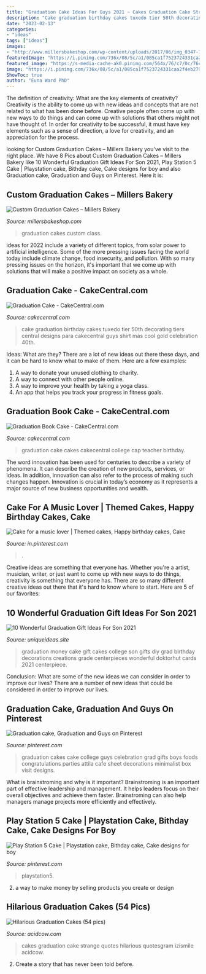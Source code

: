 ```yaml
---
title: "Graduation Cake Ideas For Guys 2021 ~ Cakes Graduation Cake Strange Quotes Hilarious Quotesgram Izismile Acidcow"
description: "Cake graduation birthday cakes tuxedo tier 50th decorating tiers central designs para cakecentral guys shirt más cool gold celebration 40th"
date: "2023-02-13"
categories:
- "ideas"
tags: ["ideas"]
images:
- "http://www.millersbakeshop.com/wp-content/uploads/2017/06/img_0347-773x1030.jpg"
featuredImage: "https://i.pinimg.com/736x/08/5c/a1/085ca1f7523724331caa2f4eb27985d7.jpg"
featured_image: "https://s-media-cache-ak0.pinimg.com/564x/76/c7/0c/76c70c1e5278f10e550c541e789f9905.jpg"
image: "https://i.pinimg.com/736x/08/5c/a1/085ca1f7523724331caa2f4eb27985d7.jpg"
ShowToc: true
author: "Euna Ward PhD"
---
```



The definition of creativity: What are the key elements of creativity?
Creativity is the ability to come up with new ideas and concepts that are not related to what has been done before. Creative people often come up with new ways to do things and can come up with solutions that others might not have thought of. In order for creativity to be successful, it must have key elements such as a sense of direction, a love for creativity, and an appreciation for the process.

	

		
looking for Custom Graduation Cakes – Millers Bakery you've visit to the right place. We have 8 Pics about Custom Graduation Cakes – Millers Bakery like 10 Wonderful Graduation Gift Ideas For Son 2021, Play Station 5 Cake | Playstation cake, Bithday cake, Cake designs for boy and also Graduation cake, Graduation and Guys on Pinterest. Here it is:
		
    
## Custom Graduation Cakes – Millers Bakery

<img loading=lazy src="http://www.millersbakeshop.com/wp-content/uploads/2017/06/img_0347-773x1030.jpg" onerror="this.onerror=null;this.src='https://tse3.mm.bing.net/th?id=OIP.qH9RT_3Bt77RumM4TvKL1wHaJ3&amp;pid=15.1';" alt="Custom Graduation Cakes – Millers Bakery">

_Source: millersbakeshop.com_

>graduation cakes custom class. 

	

ideas for 2022 include a variety of different topics, from solar power to artificial intelligence. Some of the more pressing issues facing the world today include climate change, food insecurity, and pollution. With so many pressing issues on the horizon, it's important that we come up with solutions that will make a positive impact on society as a whole.

    
## Graduation Cake - CakeCentral.com

<img loading=lazy src="https://cdn001.cakecentral.com/gallery/2016/09/900_graduation-cake-898216zzdmZ.JPG" onerror="this.onerror=null;this.src='https://tse4.mm.bing.net/th?id=OIP.LtgydhQYZQvoW8YmjMppmADYEg&amp;pid=15.1';" alt="Graduation Cake - CakeCentral.com">

_Source: cakecentral.com_

>cake graduation birthday cakes tuxedo tier 50th decorating tiers central designs para cakecentral guys shirt más cool gold celebration 40th. 

	

Ideas: What are they?
There are a lot of new ideas out there these days, and it can be hard to know what to make of them. Here are a few examples:
1. A way to donate your unused clothing to charity.
2. A way to connect with other people online.
3. A way to improve your health by taking a yoga class.
4. An app that helps you track your progress in fitness goals.

    
## Graduation Book Cake - CakeCentral.com

<img loading=lazy src="http://cdn001.cakecentral.com/gallery/2015/03/900_665941Xj4K_graduation-book-cake.jpg" onerror="this.onerror=null;this.src='https://tse1.mm.bing.net/th?id=OIP.Z52LwnxbIQ8i4hcxoel3vwHaLD&amp;pid=15.1';" alt="Graduation Book Cake - CakeCentral.com">

_Source: cakecentral.com_

>graduation cake cakes cakecentral college cap teacher birthday. 

	

The word innovation has been used for centuries to describe a variety of phenomena. It can describe the creation of new products, services, or ideas. In addition, innovation can also refer to the process of making such changes happen. Innovation is crucial in today’s economy as it represents a major source of new business opportunities and wealth.

    
## Cake For A Music Lover | Themed Cakes, Happy Birthday Cakes, Cake

<img loading=lazy src="https://i.pinimg.com/736x/08/5c/a1/085ca1f7523724331caa2f4eb27985d7.jpg" onerror="this.onerror=null;this.src='https://tse1.mm.bing.net/th?id=OIP.7hfWLfhB9bRqXk81EcFbrgHaJ3&amp;pid=15.1';" alt="Cake for a music lover | Themed cakes, Happy birthday cakes, Cake">

_Source: in.pinterest.com_

>. 

	

Creative ideas are something that everyone has. Whether you're a artist, musician, writer, or just want to come up with new ways to do things, creativity is something that everyone has. There are so many different creative ideas out there that it's hard to know where to start. Here are 5 of our favorites: 

    
## 10 Wonderful Graduation Gift Ideas For Son 2021

<img loading=lazy src="https://www.uniqueideas.site/wp-content/uploads/graduation-money-cake-beckys-creations-pinterest-money-cake-1.jpg" onerror="this.onerror=null;this.src='https://tse4.mm.bing.net/th?id=OIP.BTtEIU-Y3Z9l01lx3qHUAwHaJ4&amp;pid=15.1';" alt="10 Wonderful Graduation Gift Ideas For Son 2021">

_Source: uniqueideas.site_

>graduation money cake gift cakes college son gifts diy grad birthday decorations creations grade centerpieces wonderful doktorhut cards 2021 centerpiece. 

	

Conclusion: What are some of the new ideas we can consider in order to improve our lives?
There are a number of new ideas that could be considered in order to improve our lives.

    
## Graduation Cake, Graduation And Guys On Pinterest

<img loading=lazy src="https://s-media-cache-ak0.pinimg.com/564x/76/c7/0c/76c70c1e5278f10e550c541e789f9905.jpg" onerror="this.onerror=null;this.src='https://tse2.mm.bing.net/th?id=OIP.xPBfI8ROptVkhzv4egXA8AHaJ3&amp;pid=15.1';" alt="Graduation cake, Graduation and Guys on Pinterest">

_Source: pinterest.com_

>graduation cakes cake college guys celebration grad gifts boys foods congratulations parties attila cafe sheet decorations minimalist box visit designs. 

	

What is brainstroming and why is it important?
Brainstroming is an important part of effective leadership and management. It helps leaders focus on their overall objectives and achieve them faster. Brainstroming can also help managers manage projects more efficiently and effectively.

    
## Play Station 5 Cake | Playstation Cake, Bithday Cake, Cake Designs For Boy

<img loading=lazy src="https://i.pinimg.com/736x/94/73/77/9473777b14458f1e8495eef3a57c6218.jpg" onerror="this.onerror=null;this.src='https://tse3.mm.bing.net/th?id=OIP.CjeOo11CutwixbsQC-Lj8QHaJ3&amp;pid=15.1';" alt="Play Station 5 Cake | Playstation cake, Bithday cake, Cake designs for boy">

_Source: pinterest.com_

>playstation5. 

	

2. a way to make money by selling products you create or design

    
## Hilarious Graduation Cakes (54 Pics)

<img loading=lazy src="http://acidcow.com/pics/20100518/hilarious_graduation_cakes_04.jpg" onerror="this.onerror=null;this.src='https://tse4.mm.bing.net/th?id=OIP.mDu79V7XqTLWeOABJJJcUgHaFi&amp;pid=15.1';" alt="Hilarious Graduation Cakes (54 pics)">

_Source: acidcow.com_

>cakes graduation cake strange quotes hilarious quotesgram izismile acidcow. 

	

2. Create a story that has never been told before.

